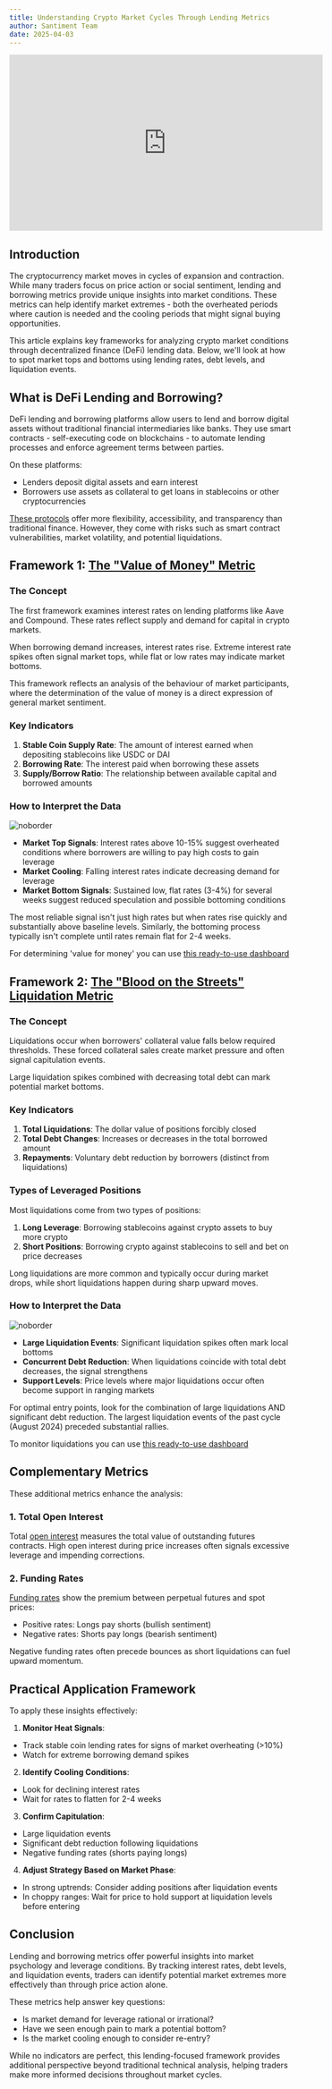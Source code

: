 ```yaml
---
title: Understanding Crypto Market Cycles Through Lending Metrics
author: Santiment Team
date: 2025-04-03
---
```


<iframe width="560" height="315" src="https://www.youtube.com/embed/UCFW6OGo3Sk?si=TvC8-mruV0A53t-8" title="YouTube video player" frameborder="0" allow="accelerometer; autoplay; clipboard-write; encrypted-media; gyroscope; picture-in-picture; web-share" referrerpolicy="strict-origin-when-cross-origin" allowfullscreen></iframe>

## Introduction

The cryptocurrency market moves in cycles of expansion and contraction. While
many traders focus on price action or social sentiment, lending and borrowing
metrics provide unique insights into market conditions. These metrics can help
identify market extremes - both the overheated periods where caution is needed
and the cooling periods that might signal buying opportunities.

This article explains key frameworks for analyzing crypto market conditions
through decentralized finance (DeFi) lending data. Below, we'll look at how to
spot market tops and bottoms using lending rates, debt levels, and liquidation
events.

## What is DeFi Lending and Borrowing?

DeFi lending and borrowing platforms allow users to lend and borrow digital
assets without traditional financial intermediaries like banks. They use smart
contracts - self-executing code on blockchains - to automate lending processes
and enforce agreement terms between parties.

On these platforms:

- Lenders deposit digital assets and earn interest
- Borrowers use assets as collateral to get loans in stablecoins or other
  cryptocurrencies

[These protocols](/metrics/lending-and-borrowing-protocols/)
offer more flexibility, accessibility, and transparency than traditional
finance. However, they come with risks such as smart contract vulnerabilities,
market volatility, and potential liquidations.

## Framework 1: [The "Value of Money" Metric](https://app.santiment.net/charts/FT0jzE8N__sCl)

### The Concept

The first framework examines interest rates on lending platforms like Aave and
Compound. These rates reflect supply and demand for capital in crypto markets.

When borrowing demand increases, interest rates rise. Extreme interest rate
spikes often signal market tops, while flat or low rates may indicate market
bottoms.

This framework reflects an analysis of the behaviour of market participants,
where the determination of the value of money is a direct expression of general
market sentiment.

### Key Indicators

1. **Stable Coin Supply Rate**: The amount of interest earned when depositing
   stablecoins like USDC or DAI
2. **Borrowing Rate**: The interest paid when borrowing these assets
3. **Supply/Borrow Ratio**: The relationship between available capital and
   borrowed amounts

### How to Interpret the Data

![noborder](./image1.png)

- **Market Top Signals**: Interest rates above 10-15% suggest overheated
  conditions where borrowers are willing to pay high costs to gain leverage
- **Market Cooling**: Falling interest rates indicate decreasing demand for
  leverage
- **Market Bottom Signals**: Sustained low, flat rates (3-4%) for several weeks
  suggest reduced speculation and possible bottoming conditions

The most reliable signal isn't just high rates but when rates rise quickly and
substantially above baseline levels. Similarly, the bottoming process typically
isn't complete until rates remain flat for 2-4 weeks.

For determining 'value for money' you can use [this ready-to-use dashboard](https://app.santiment.net/charts/FT0jzE8N__sCl)

## Framework 2: [The "Blood on the Streets" Liquidation Metric](https://app.santiment.net/charts/De_wFHJh__sCl)

### The Concept

Liquidations occur when borrowers' collateral value falls below required
thresholds. These forced collateral sales create market pressure and often
signal capitulation events.

Large liquidation spikes combined with decreasing total debt can mark potential
market bottoms.

### Key Indicators

1. **Total Liquidations**: The dollar value of positions forcibly closed
2. **Total Debt Changes**: Increases or decreases in the total borrowed amount
3. **Repayments**: Voluntary debt reduction by borrowers (distinct from
   liquidations)

### Types of Leveraged Positions

Most liquidations come from two types of positions:

1. **Long Leverage**: Borrowing stablecoins against crypto assets to buy more
   crypto
2. **Short Positions**: Borrowing crypto against stablecoins to sell and bet on
   price decreases

Long liquidations are more common and typically occur during market drops,
while short liquidations happen during sharp upward moves.

### How to Interpret the Data

![noborder](./image2.png)

- **Large Liquidation Events**: Significant liquidation spikes often mark local
  bottoms
- **Concurrent Debt Reduction**: When liquidations coincide with total debt
  decreases, the signal strengthens
- **Support Levels**: Price levels where major liquidations occur often become
  support in ranging markets

For optimal entry points, look for the combination of large liquidations AND
significant debt reduction. The largest liquidation events of the past cycle
(August 2024) preceded substantial rallies.

To monitor liquidations you can use [this ready-to-use dashboard](https://app.santiment.net/charts/De_wFHJh__sCl)

## Complementary Metrics

These additional metrics enhance the analysis:

### 1. Total Open Interest

Total [open
interest](/metrics/open-interest)
measures the total value of outstanding futures contracts. High open interest
during price increases often signals excessive leverage and impending
corrections.

### 2. Funding Rates

[Funding rates](/metrics/funding-rates-aggregated)
show the premium between perpetual futures and spot prices:

- Positive rates: Longs pay shorts (bullish sentiment)
- Negative rates: Shorts pay longs (bearish sentiment)

Negative funding rates often precede bounces as short liquidations can fuel
upward momentum.

## Practical Application Framework

To apply these insights effectively:

1. **Monitor Heat Signals**:

- Track stable coin lending rates for signs of market overheating (>10%)
- Watch for extreme borrowing demand spikes

2. **Identify Cooling Conditions**:

- Look for declining interest rates
- Wait for rates to flatten for 2-4 weeks

3. **Confirm Capitulation**:

- Large liquidation events
- Significant debt reduction following liquidations
- Negative funding rates (shorts paying longs)

4. **Adjust Strategy Based on Market Phase**:

- In strong uptrends: Consider adding positions after liquidation events
- In choppy ranges: Wait for price to hold support at liquidation levels
  before entering

## Conclusion

Lending and borrowing metrics offer powerful insights into market psychology
and leverage conditions. By tracking interest rates, debt levels, and
liquidation events, traders can identify potential market extremes more
effectively than through price action alone.

These metrics help answer key questions:

- Is market demand for leverage rational or irrational?
- Have we seen enough pain to mark a potential bottom?
- Is the market cooling enough to consider re-entry?

While no indicators are perfect, this lending-focused framework provides
additional perspective beyond traditional technical analysis, helping traders
make more informed decisions throughout market cycles.
